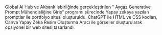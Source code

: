 Global AI Hub ve Akbank işbirliğinde gerçekleştirilen " Aygaz Generative Prompt Mühendisliğine Giriş" programı sürecinde Yapay zekaya yazılan promptlar ile portfolyo sitesi oluşturuldu.
ChatGPT ile HTML ve CSS kodları, Canva Yapay Zeka Resim Oluşturma Aracı ile görseller oluşturularak opsiyonel bir web sitesi tasarlandı.
